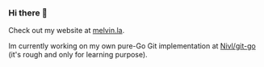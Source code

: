### Hi there 👋

Check out my website at [melvin.la](https://melvin.la).

Im currently working on my own pure-Go Git implementation at [Nivl/git-go](https://github.com/Nivl/git-go) (it's rough and only for learning purpose).
